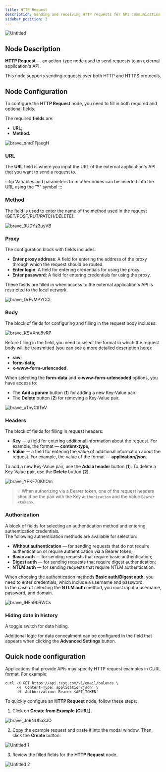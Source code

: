 ```yaml
---
title: HTTP Request
description: Sending and receiving HTTP requests for API communication
sidebar_position: 3
---
```



![Untitled](./untitled.png)

## **Node Description**

**HTTP Request** — an action-type node used to send requests to an external application's API.  

This node supports sending requests over both HTTP and HTTPS protocols.

## **Node Configuration**

To configure the **HTTP Request** node, you need to fill in both required and optional fields.  

The required **fields** are:

- **URL;**
- **Method.**

![brave_qmd1FjaegH](./brave_qmd1fjaegh.png)

### **URL**

The **URL** field is where you input the URL of the external application's API that you want to send a request to.  

:::tip
Variables and parameters from other nodes can be inserted into the URL using the "?" symbol
:::


### **Method**

The field is used to enter the name of the method used in the request (GET/POST/PUT/PATCH/DELETE).  

![brave_9UDYz3uyVB](./brave_9udyz3uyvb.png)

### **Proxy**

The configuration block with fields includes:

- **Enter proxy address**: A field for entering the address of the proxy through which the request should be routed.  
- **Enter login**: A field for entering credentials for using the proxy.  
- **Enter password**: A field for entering credentials for using the proxy.  

These fields are filled in when access to the external application's API is restricted to the local network.  

![brave_DrFvMPYCCL](./brave_drfvmpyccl.png)

### **Body**

The block of fields for configuring and filling in the request body includes:  

![brave_KSVXnu8vRP](./brave_ksvxnu8vrp.png)

Before filling in the field, you need to select the format in which the request body will be transmitted (you can see a more detailed description [here](https://developer.mozilla.org/ru/docs/Web/HTTP/Methods/POST)):

- **raw**;  
- **form-data;**  
- **x-www-form-urlencoded.**

When selecting the **form-data** and **x-www-form-urlencoded** options, you have access to:

- The **Add a param** button (**1**) for adding a new Key-Value pair;  
- The **Delete** button (**2**) for removing a Key-Value pair.  

![brave_uTnyCtlTeV](./brave_utnyctltev.png)

### **Headers**

The block of fields for filling in request headers: 

- **Key** — a field for entering additional information about the request. For example, the format — **content-type;**  
- **Value** — a field for entering the value of additional information about the request. For example, the value of the format — **application/json.**

To add a new Key-Value pair, use the **Add a header** button (**1**). To delete a Key-Value pair, use the **Delete** button (**2**).  

![brave_YPKF70KhOm](./brave_ypkf70khom.png)

> 💡 When authorizing via a Bearer token, one of the request headers should be the pair with the Key `Authorization` and the Value `Bearer <token>`.

### **Authorization**

A block of fields for selecting an authentication method and entering authentication credentials.  
The following authentication methods are available for selection:

- **Without authentication** — for sending requests that do not require authentication or require authentication via a Bearer token;  
- **Basic auth** — for sending requests that require basic authentication;  
- **Digest auth** — for sending requests that require digest authentication;  
- **NTLM auth** — for sending requests that require NTLM authentication.  

When choosing the authentication methods **Basic auth/Digest auth**, you need to enter credentials, which include a username and password.  
In the case of selecting the **NTLM auth** method, you must input a username, password, and domain.  

![brave_lHFn9bRWCs](./brave_lhfn9brwcs.png)

### **Hiding data in history**

A toggle switch for data hiding.  

Additional logic for data concealment can be configured in the field that appears when clicking the **Advanced Settings** button.

## **Quick node configuration**

Applications that provide APIs may specify HTTP request examples in CURL format. For example:  
```
curl -X GET https://api.test.com/v1/email/balance \
     -H 'Content-Type: application/json' \
     -H 'Authorization: Bearer $API_TOKEN'
```

To quickly configure an **HTTP Request** node, follow these steps:

1. Click on **Create from Example (CURL)**.

![brave\_Jo9NUba3JO](./brave_jo9nuba3jo.png)

2. Copy the example request and paste it into the modal window. Then, click the **Create** button:

![Untitled 1](./untitled_1.png)

3. Review the filled fields for the **HTTP Request** node.

![Untitled 2](./untitled_2.png)


